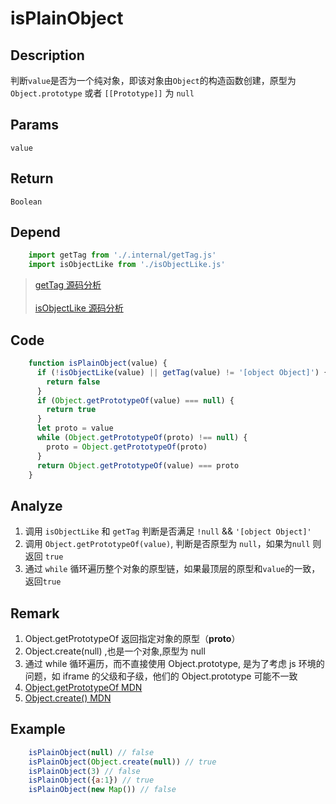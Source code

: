 # isPlainObject

## Description 
判断`value`是否为一个纯对象，即该对象由`Object`的构造函数创建，原型为`Object.prototype` 或者 `[[Prototype]]` 为 `null`
## Params
`value`
## Return
`Boolean`
## Depend
```js
    import getTag from './.internal/getTag.js'
    import isObjectLike from './isObjectLike.js'
```
> [getTag 源码分析](../internal/getTag.md)
> <br/>
> <br/>
> [isObjectLike 源码分析](./isObjectLike.md)
> 

## Code
```js
    function isPlainObject(value) {
      if (!isObjectLike(value) || getTag(value) != '[object Object]') {
        return false
      }
      if (Object.getPrototypeOf(value) === null) {
        return true
      }
      let proto = value
      while (Object.getPrototypeOf(proto) !== null) {
        proto = Object.getPrototypeOf(proto)
      }
      return Object.getPrototypeOf(value) === proto
    }
```

## Analyze
1. 调用 `isObjectLike` 和 `getTag` 判断是否满足 `!null` && `'[object Object]'`
2. 调用 `Object.getPrototypeOf(value)`, 判断是否原型为 `null`，如果为`null` 则返回 `true`
3. 通过 `while` 循环遍历整个对象的原型链，如果最顶层的原型和`value`的一致，返回`true`

## Remark
1. Object.getPrototypeOf 返回指定对象的原型（__proto__） 
2. Object.create(null) ,也是一个对象,原型为 null
3. 通过 while 循环遍历，而不直接使用 Object.prototype, 是为了考虑 js 环境的问题，如 iframe 的父级和子级，他们的 Object.prototype 可能不一致
4. [Object.getPrototypeOf MDN](https://developer.mozilla.org/zh-CN/docs/Web/JavaScript/Reference/Global_Objects/Object/GetPrototypeOf)
5. [Object.create() MDN](https://developer.mozilla.org/zh-CN/docs/Web/JavaScript/Reference/Global_Objects/Object/create)

## Example
```js
    isPlainObject(null) // false
    isPlainObject(Object.create(null)) // true
    isPlainObject(3) // false
    isPlainObject({a:1}) // true
    isPlainObject(new Map()) // false
```
